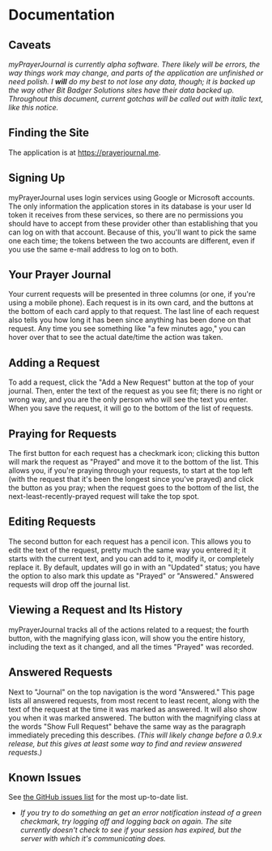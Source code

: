 # Documentation

## Caveats

_myPrayerJournal is currently alpha software. There likely will be errors, the way things work may change, and parts of the application are unfinished or need polish. I **will** do my best to not lose any data, though; it is backed up the way other Bit Badger Solutions sites have their data backed up. Throughout this document, current gotchas will be called out with italic text, like this notice._

## Finding the Site

The application is at <https://prayerjournal.me>.

## Signing Up

myPrayerJournal uses login services using Google or Microsoft accounts. The only information the application stores in its database is your user Id token it receives from these services, so there are no permissions you should have to accept from these provider other than establishing that you can log on with that account. Because of this, you'll want to pick the same one each time; the tokens between the two accounts are different, even if you use the same e-mail address to log on to both.

## Your Prayer Journal

Your current requests will be presented in three columns (or one, if you're using a mobile phone). Each request is in its own card, and the buttons at the bottom of each card apply to that request. The last line of each request also tells you how long it has been since anything has been done on that request. Any time you see something like "a few minutes ago," you can hover over that to see the actual date/time the action was taken.

## Adding a Request

To add a request, click the "Add a New Request" button at the top of your journal. Then, enter the text of the request as you see fit; there is no right or wrong way, and you are the only person who will see the text you enter. When you save the request, it will go to the bottom of the list of requests.

## Praying for Requests

The first button for each request has a checkmark icon; clicking this button will mark the request as "Prayed" and move it to the bottom of the list. This allows you, if you're praying through your requests, to start at the top left (with the request that it's been the longest since you've prayed) and click the button as you pray; when the request goes to the bottom of the list, the next-least-recently-prayed request will take the top spot.

## Editing Requests

The second button for each request has a pencil icon. This allows you to edit the text of the request, pretty much the same way you entered it; it starts with the current text, and you can add to it, modify it, or completely replace it. By default, updates will go in with an "Updated" status; you have the option to also mark this update as "Prayed" or "Answered." Answered requests will drop off the journal list.

## Viewing a Request and Its History

myPrayerJournal tracks all of the actions related to a request; the fourth button, with the magnifying glass icon, will show you the entire history, including the text as it changed, and all the times "Prayed" was recorded.

## Answered Requests

Next to "Journal" on the top navigation is the word "Answered." This page lists all answered requests, from most recent to least recent, along with the text of the request at the time it was marked as answered. It will also show you when it was marked answered. The button with the magnifying class at the words "Show Full Request" behave the same way as the paragraph immediately preceding this describes. _(This will likely change before a 0.9.x release, but this gives at least some way to find and review answered requests.)_

## Known Issues

See [the GitHub issues list](https://github.com/danieljsummers/myPrayerJournal/issues) for the most up-to-date list.

- _If you try to do something an get an error notification instead of a green checkmark, try logging off and logging back on again. The site currently doesn't check to see if your session has expired, but the server with which it's communicating does._
